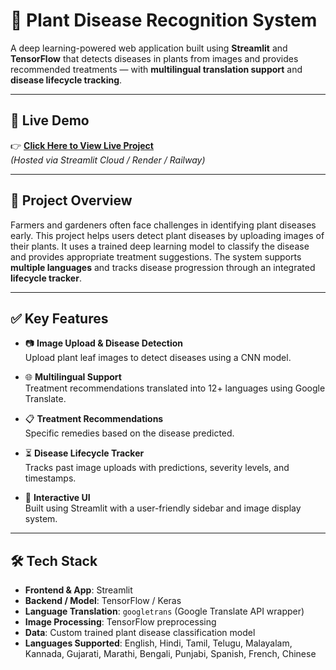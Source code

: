 # 🌿 Plant Disease Recognition System

A deep learning-powered web application built using **Streamlit** and **TensorFlow** that detects diseases in plants from images and provides recommended treatments — with **multilingual translation support** and **disease lifecycle tracking**.

---

## 🚀 Live Demo

👉 **[Click Here to View Live Project]([https://your-live-link.com](https://plant-disease-recognition-using-cnn.onrender.com))**  
*(Hosted via Streamlit Cloud / Render / Railway)*

---

## 🧠 Project Overview

Farmers and gardeners often face challenges in identifying plant diseases early. This project helps users detect plant diseases by uploading images of their plants. It uses a trained deep learning model to classify the disease and provides appropriate treatment suggestions. The system supports **multiple languages** and tracks disease progression through an integrated **lifecycle tracker**.

---

## ✅ Key Features

- 📷 **Image Upload & Disease Detection**  
  Upload plant leaf images to detect diseases using a CNN model.

- 🌐 **Multilingual Support**  
  Treatment recommendations translated into 12+ languages using Google Translate.

- 📋 **Treatment Recommendations**  
  Specific remedies based on the disease predicted.

- ⏳ **Disease Lifecycle Tracker**  
  Tracks past image uploads with predictions, severity levels, and timestamps.

- 🎨 **Interactive UI**  
  Built using Streamlit with a user-friendly sidebar and image display system.

---

## 🛠️ Tech Stack

- **Frontend & App**: Streamlit  
- **Backend / Model**: TensorFlow / Keras  
- **Language Translation**: `googletrans` (Google Translate API wrapper)  
- **Image Processing**: TensorFlow preprocessing  
- **Data**: Custom trained plant disease classification model  
- **Languages Supported**: English, Hindi, Tamil, Telugu, Malayalam, Kannada, Gujarati, Marathi, Bengali, Punjabi, Spanish, French, Chinese

